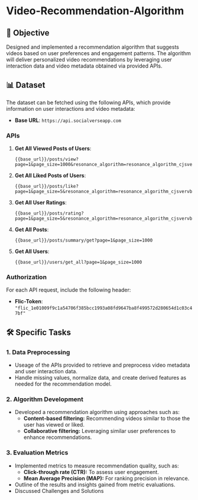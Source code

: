 # Video-Recommendation-Algorithm

## 🎯 Objective
Designed and implemented a recommendation algorithm that suggests videos based on user preferences and engagement patterns. The algorithm will deliver personalized video recommendations by leveraging user interaction data and video metadata obtained via provided APIs.

## 📊 Dataset

The dataset can be fetched using the following APIs, which provide information on user interactions and video metadata:

- **Base URL**: `https://api.socialverseapp.com`

### APIs

1. **Get All Viewed Posts of Users**:
   ```
   {{base_url}}/posts/view?page=1&page_size=1000&resonance_algorithm=resonance_algorithm_cjsvervb7dbhss8bdrj89s44jfjdbsjd0xnjkbvuire8zcjwerui3njfbvsujc5if
   ```

2. **Get All Liked Posts of Users**:
   ```
   {{base_url}}/posts/like?page=1&page_size=5&resonance_algorithm=resonance_algorithm_cjsvervb7dbhss8bdrj89s44jfjdbsjd0xnjkbvuire8zcjwerui3njfbvsujc5if
   ```

3. **Get All User Ratings**:
   ```
   {{base_url}}/posts/rating?page=1&page_size=5&resonance_algorithm=resonance_algorithm_cjsvervb7dbhss8bdrj89s44jfjdbsjd0xnjkbvuire8zcjwerui3njfbvsujc5if
   ```

4. **Get All Posts**:
   ```
   {{base_url}}/posts/summary/get?page=1&page_size=1000
   ```

5. **Get All Users**:
   ```
   {{base_url}}/users/get_all?page=1&page_size=1000
   ```

### Authorization

For each API request, include the following header:
- **Flic-Token**: `"flic_1e01009f9c1a54706f385bcc1993a08fd9647ba8f499572d280654d1c03c47bf"`

## 🛠️ Specific Tasks

### 1. Data Preprocessing
   - Useage of the APIs provided to retrieve and preprocess video metadata and user interaction data.
   - Handle missing values, normalize data, and create derived features as needed for the recommendation model.

### 2. Algorithm Development
   - Developed a recommendation algorithm using approaches such as:
     - **Content-based filtering:** Recommending videos similar to those the user has viewed or liked.
     - **Collaborative filtering:** Leveraging similar user preferences to enhance recommendations.
     

### 3. Evaluation Metrics
   - Implemented metrics to measure recommendation quality, such as:
     - **Click-through rate (CTR):** To assess user engagement.
     - **Mean Average Precision (MAP):** For ranking precision in relevance.
   - Outline of the results and insights gained from metric evaluations.
   - Discussed Challenges and Solutions
